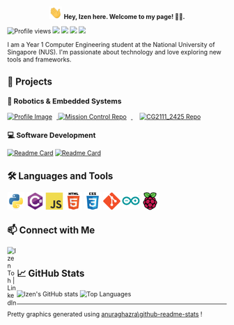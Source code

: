 <p align="center">
  <img src="https://raw.githubusercontent.com/ABSphreak/ABSphreak/master/gifs/Hi.gif" width="30px">
  <strong>Hey, Izen here. Welcome to my page! 👨‍💻.</strong>
</p>

<p align="left">
  <img src="https://komarev.com/ghpvc/?username=Izen9835&label=Profile%20views&color=0e75b6&style=flat" alt="Profile views" />
  <img src="https://img.shields.io/badge/Age-21-blue" />
  <img src="https://img.shields.io/badge/Focus-Computer%20Engineering-brightgreen" />
  <img src="https://img.shields.io/badge/Lives-Singapore-success" />
  <img src="https://img.shields.io/badge/Languages-English%20%26%20Mandarin-brightgreen" />
</p>

I am a Year 1 Computer Engineering student at the National University of Singapore (NUS). I'm passionate about technology and love exploring new tools and frameworks.

## 🚀 Projects

### 🤖 Robotics & Embedded Systems

<div align="left">
  <a href="https://github.com/cde2310grp6">
    <img src="https://github.com/user-attachments/assets/49abcba6-f746-4325-94bd-5d098405c5e7" width="130" alt="Profile Image" style="margin-right: 10px;"/>
  </a>
  <a href="https://github.com/cde2310grp6/mission_control">
    <img src="https://github-readme-stats.vercel.app/api/pin/?username=cde2310grp6&repo=mission_control" alt="Mission Control Repo" style="margin-right: 10px;"/>
  </a>
  &nbsp;&nbsp;&nbsp;
  <a href="https://github.com/Izen9835/cg2111_2425">
    <img src="https://github-readme-stats.vercel.app/api/pin/?username=Izen9835&repo=cg2111_2425" alt="CG2111_2425 Repo"/>
  </a>
</div>



### 💻 Software Development

[![Readme Card](https://github-readme-stats.vercel.app/api/pin/?username=Izen9835&repo=ASPNET-crud)](https://github.com/Izen9835/ASPNET-crud)
[![Readme Card](https://github-readme-stats.vercel.app/api/pin/?username=Izen9835&repo=NETWPF-tcpip-chat)](https://github.com/Izen9835/NETWPF-tcpip-chat)

## 🛠️ Languages and Tools

<p align="left">
  <img src="https://raw.githubusercontent.com/devicons/devicon/master/icons/python/python-original.svg" alt="Python" width="40" height="40"/>
  <img src="https://raw.githubusercontent.com/devicons/devicon/master/icons/csharp/csharp-original.svg" alt="C#" width="40" height="40"/>
  <img src="https://raw.githubusercontent.com/devicons/devicon/master/icons/javascript/javascript-original.svg" alt="JavaScript" width="40" height="40"/>
  <img src="https://raw.githubusercontent.com/devicons/devicon/master/icons/html5/html5-original-wordmark.svg" alt="HTML5" width="40" height="40"/>
  <img src="https://raw.githubusercontent.com/devicons/devicon/master/icons/css3/css3-original-wordmark.svg" alt="CSS3" width="40" height="40"/>
  <img src="https://raw.githubusercontent.com/devicons/devicon/master/icons/git/git-original.svg" alt="Git" width="40" height="40"/>
  <img src="https://raw.githubusercontent.com/devicons/devicon/master/icons/arduino/arduino-original.svg" alt="Arduino" width="40" height="40"/>
  <img src="https://raw.githubusercontent.com/devicons/devicon/master/icons/raspberrypi/raspberrypi-original.svg" alt="Raspberry Pi" width="40" height="40"/>
</p>

## 📫 Connect with Me

[<img align="left" alt="Izen Toh | LinkedIn" width="22px" src="https://cdn.jsdelivr.net/npm/simple-icons@3.13.0/icons/linkedin.svg" />](https://www.linkedin.com/in/toh-izen/)
<br/>

## 📈 GitHub Stats

![Izen's GitHub stats](https://github-readme-stats.vercel.app/api?username=Izen9835&show_icons=true&theme=default)
![Top Languages](https://github-readme-stats.vercel.app/api/top-langs/?username=Izen9835&layout=compact&hide=html,css)

---
Pretty graphics generated using [anuraghazra\github-readme-stats](https://github.com/anuraghazra/github-readme-stats) !


